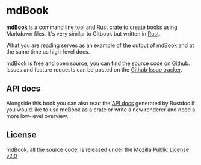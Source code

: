 # mdBook

**mdBook** is a command line tool and Rust crate to create books using Markdown files. It's very similar to Gitbook but written in [Rust](http://www.rust-lang.org).

What you are reading serves as an example of the output of mdBook and at the same time as high-level docs.

mdBook is free and open source, you can find the source code on [Github](https://github.com/azerupi/mdBook). Issues and feature requests can be posted on the [Github Issue tracker](https://github.com/azerupi/mdBook/issues).

## API docs

Alongside this book you can also read the [API docs](mdbook/index.html) generated by Rustdoc if you would like
to use mdBook as a crate or write a new renderer and need a more low-level overview.

## License

mdBook, all the source code, is released under the [Mozilla Public License v2.0](https://www.mozilla.org/MPL/2.0/)

